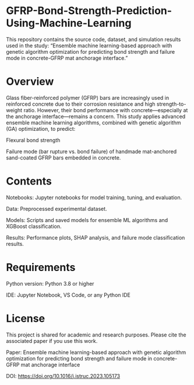 # **GFRP-Bond-Strength-Prediction-Using-Machine-Learning**

This repository contains the source code, dataset, and simulation results used in the study: “Ensemble machine learning-based approach with genetic algorithm optimization for predicting bond strength and failure mode in concrete-GFRP mat anchorage interface.”

# **Overview**

Glass fiber-reinforced polymer (GFRP) bars are increasingly used in reinforced concrete due to their corrosion resistance and high strength-to-weight ratio. However, their bond performance with concrete—especially at the anchorage interface—remains a concern. This study applies advanced ensemble machine learning algorithms, combined with genetic algorithm (GA) optimization, to predict:

Flexural bond strength

Failure mode (bar rupture vs. bond failure)
of handmade mat-anchored sand-coated GFRP bars embedded in concrete.

# **Contents**

Notebooks: Jupyter notebooks for model training, tuning, and evaluation.

Data: Preprocessed experimental dataset.

Models: Scripts and saved models for ensemble ML algorithms and XGBoost classification.

Results: Performance plots, SHAP analysis, and failure mode classification results.

# **Requirements**

Python version: Python 3.8 or higher

IDE: Jupyter Notebook, VS Code, or any Python IDE

# **License**

This project is shared for academic and research purposes. Please cite the associated paper if you use this work.

Paper: Ensemble machine learning-based approach with genetic algorithm optimization for predicting bond strength and failure mode in concrete-GFRP mat anchorage interface

DOI: https://doi.org/10.1016/j.istruc.2023.105173
